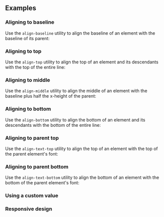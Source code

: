 <ApiTable
  rows=
/>

## Examples

### Aligning to baseline

Use the `align-baseline` utility to align the baseline of an element with the baseline of its parent:

### Aligning to top

Use the `align-top` utility to align the top of an element and its descendants with the top of the entire line:

### Aligning to middle

Use the `align-middle` utility to align the middle of an element with the baseline plus half the x-height of the parent:

### Aligning to bottom

Use the `align-bottom` utility to align the bottom of an element and its descendants with the bottom of the entire line:

### Aligning to parent top

Use the `align-text-top` utility to align the top of an element with the top of the parent element's font:

### Aligning to parent bottom

Use the `align-text-bottom` utility to align the bottom of an element with the bottom of the parent element's font:

### Using a custom value

### Responsive design